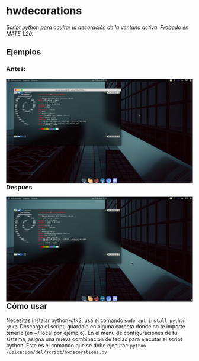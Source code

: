 # hwdecorations

_Script python para ocultar la decoración de la ventana activa. Probado en MATE 1.20._

## Ejemplos

### Antes:

<img src=".images/antes.png" alt="preview" align="left"/>

### Despues

<img src=".images/despues.png" alt="preview" align="left"/>


## Cómo usar
Necesitas instalar python-gtk2, usa el comando `sudo apt install python-gtk2`.
Descarga el script, guardalo en alguna carpeta donde no te importe tenerlo (en ~/.local por ejemplo).
En el menú de configuraciones de tu sistema, asigna una nueva combinación de teclas para ejecutar el script python.
Este es el comando que se debe ejecutar:
`python /ubicacion/del/script/hwdecorations.py`

